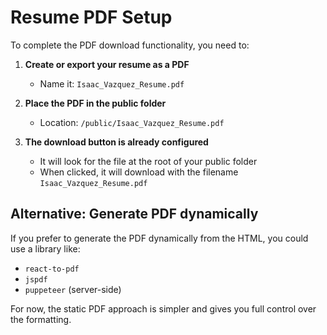 # Resume PDF Setup

To complete the PDF download functionality, you need to:

1. **Create or export your resume as a PDF**
   - Name it: `Isaac_Vazquez_Resume.pdf`
   
2. **Place the PDF in the public folder**
   - Location: `/public/Isaac_Vazquez_Resume.pdf`
   
3. **The download button is already configured**
   - It will look for the file at the root of your public folder
   - When clicked, it will download with the filename `Isaac_Vazquez_Resume.pdf`

## Alternative: Generate PDF dynamically

If you prefer to generate the PDF dynamically from the HTML, you could use a library like:
- `react-to-pdf`
- `jspdf`
- `puppeteer` (server-side)

For now, the static PDF approach is simpler and gives you full control over the formatting.